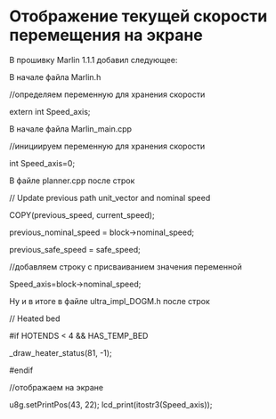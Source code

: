 # Отображение текущей скорости перемещения на экране
В прошивку Marlin 1.1.1 добавил следующее:

В начале файла Marlin.h

//определяем переменную для хранения скорости

extern int Speed_axis;

В начале файла Marlin_main.cpp

//инициируем переменную для хранения скорости

int Speed_axis=0;

В файле planner.cpp после строк

// Update previous path unit_vector and nominal speed

COPY(previous_speed, current_speed);

previous_nominal_speed = block->nominal_speed;

previous_safe_speed = safe_speed;

//добавляем строку с присваиванием значения переменной

Speed_axis=block->nominal_speed;

Ну и в итоге в файле ultra_impl_DOGM.h после строк

// Heated bed

#if HOTENDS < 4 && HAS_TEMP_BED

_draw_heater_status(81, -1);

#endif

//отображаем на экране

u8g.setPrintPos(43, 22); lcd_print(itostr3(Speed_axis));
